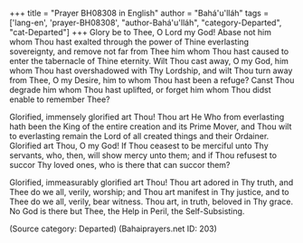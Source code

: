 +++
title = "Prayer BH08308 in English"
author = "Bahá'u'lláh"
tags = ['lang-en', 'prayer-BH08308', "author-Bahá'u'lláh", "category-Departed", "cat-Departed"]
+++
Glory be to Thee, O Lord my God! Abase not him whom Thou hast exalted through the power of Thine everlasting sovereignty, and remove not far from Thee him whom Thou hast caused to enter the tabernacle of Thine eternity. Wilt Thou cast away, O my God, him whom Thou hast overshadowed with Thy Lordship, and wilt Thou turn away from Thee, O my Desire, him to whom Thou hast been a refuge? Canst Thou degrade him whom Thou hast uplifted, or forget him whom Thou didst enable to remember Thee?

Glorified, immensely glorified art Thou! Thou art He Who from everlasting hath been the King of the entire creation and its Prime Mover, and Thou wilt to everlasting remain the Lord of all created things and their Ordainer. Glorified art Thou, O my God! If Thou ceasest to be merciful unto Thy servants, who, then, will show mercy unto them; and if Thou refusest to succor Thy loved ones, who is there that can succor them?

Glorified, immeasurably glorified art Thou! Thou art adored in Thy truth, and Thee do we all, verily, worship; and Thou art manifest in Thy justice, and to Thee do we all, verily, bear witness. Thou art, in truth, beloved in Thy grace. No God is there but Thee, the Help in Peril, the Self-Subsisting.

(Source category: Departed)
(Bahaiprayers.net ID: 203)
